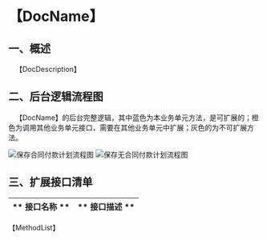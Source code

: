 ﻿# 【DocName】
## 一、概述
 &emsp;【DocDescription】

## 二、后台逻辑流程图
&emsp;【DocName】的后台完整逻辑，其中蓝色为本业务单元方法，是可扩展的；橙色为调用其他业务单元接口，需要在其他业务单元中扩展；灰色的为不可扩展方法。

![保存合同付款计划流程图](img/bao-cun-fu-kuan-ji-hua.jpg)
![保存无合同付款计划流程图](img/bao-cun-wu-he-tong-fu-kuan-ji-hua.jpg)

## 三、扩展接口清单
 
| ** 接口名称 **  | ** 接口描述 ** 
| :---  | :---  
【MethodList】